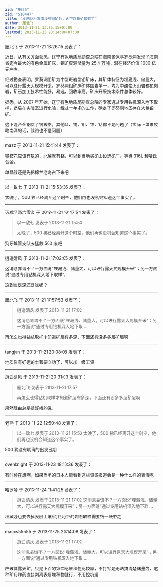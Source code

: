 ```yaml
---
aid: "9025"
zid: "510447"
title: "本来以为海南没有钼矿的，这下连钼矿都有了"
author: 雁北飞
date: 2013-11-21 13:26:15+07:00
lastmod: 2013-11-25 20:14:00+07:00
---
```


雁北飞 于 2013-11-21 13:26:15 发表了：

近日，从有关方面获悉，辽宁有色地质局勘查总院在海南省保亭罗葵洞发现了海南省迄今最大的有色金属矿床，钼矿资源储量为 25.4 万吨，潜在经济价值 1000 亿元左右。

经过勘查表明，罗葵洞钼矿为中型斑岩型钼矿床，其矿体特征为埋藏浅、储量大，可以进行露天大规模开采。罗葵洞钼矿床矿体围岩单一，均为中酸性火山岩和花岗岩，矿石加工技术性能好，易选，回收率高。矿床开采技术条件总体较好。

据悉，从 2007 年开始，辽宁有色地质局勘查总院的专家通过专用钻机深入地下取样，然后在实验室进行化验，经过一年多的工作，确定了罗葵洞地区存在大量钼矿。

这下造合金钢除了钒镍铬，其他锰、钨、钼、锆、钴都不是问题了（实际上如果攻略南洋的话，镍铬也不是问题）

---

mazz 于 2013-11-21 15:41:44 发表了：

攀枝花应该有钒的，北越就有铬，可以到当地买矿山设选矿厂，等待 316L 和哈氏合金。

单晶镍还是先把棉兰老岛占下来吧

---

以一敌七 于 2013-11-21 15:53:36 发表了：

太晚了，500 狒已经离开这个时空，他们再也没机会知道这个事实了。

---

灭成平西六零幺 于 2013-11-21 16:47:54 发表了：

> 以一敌七 发表于 2013-11-21 15:53
>
> 太晚了，500 狒已经离开这个时空，他们再也没机会知道这个事实了。

狗牙城管支队去拯救 500 废吧

---

逍遥清风 于 2013-11-21 17:02:05 发表了：

这消息靠谱不？一方面说“埋藏浅、储量大，可以进行露天大规模开采”；另一方面说“通过专用钻机深入地下取样”。

这到底是深还是浅呢？

---

雁北飞 于 2013-11-21 17:57:53 发表了：

> 逍遥清风 发表于 2013-11-21 17:02
>
> 这消息靠谱不？一方面说“埋藏浅、储量大，可以进行露天大规模开采”；另一方面说“通过专用钻机深入地下取 ...

再怎么也得钻机取样才知道矿层有多深，下面还有没多多层矿层啊

---

tangjun 于 2013-11-21 20:08:08 发表了：

地质队有好运的土著要立功了，可以加一级工资

---

逍遥清风 于 2013-11-21 20:31:03 发表了：

> 雁北飞 发表于 2013-11-21 17:57
>
> 再怎么也得钻机取样才知道矿层有多深，下面还有没多多层矿层啊

果然理由总是很好找的说。

---

老熊 于 2013-11-22 12:50:48 发表了：

> 以一敌七 发表于 2013-11-21 15:53 太晚了，500 狒已经离开这个时空，他们再也没机会知道这个事实了。

500 狒没有明确的出发日期

---

ovenknight 于 2013-11-23 18:16:36 发表了：

有时候在想啊，如果当年的日本人能看到这些资源报道会是一种什么样的表情呢

---

哈罗哈 于 2013-11-24 11:41:25 发表了：

> 逍遥清风 发表于 2013-11-21 17:02 这消息靠谱不？一方面说“埋藏浅、储量大，可以进行露天大规模开采”；另一方面说“通过专用钻机深入地下取 ...

埋藏浅也要去掉表层土壤/而且地下的岩石取样需要钻一块带走

---

macos55555 于 2013-11-25 20:14:08 发表了：

> 逍遥清风 发表于 2013-11-21 17:02
>
> 这消息靠谱不？一方面说“埋藏浅、储量大，可以进行露天大规模开采”；另一方面说“通过专用钻机深入地下取 ...

应该算露天矿，只是上面的第四纪堆积物比较厚，不打钻是无法搞清楚储量的，这种矿用炸药直接剥离表层堆积物就行，不用挖坑道

---

